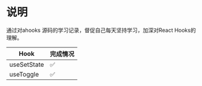 # 说明

通过对ahooks 源码的学习记录，督促自己每天坚持学习，加深对React Hooks的理解。

| Hook        | 完成情况 |
| ----------- | -------- |
| useSetState | ✅        |
| useToggle   | ✅        |
